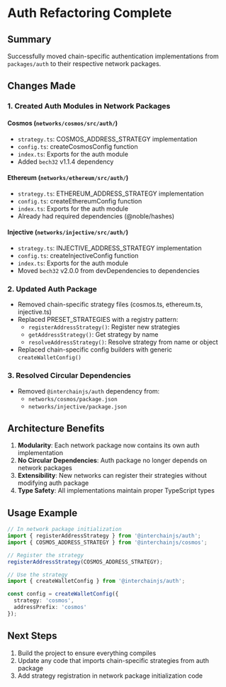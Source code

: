 # Auth Refactoring Complete

## Summary

Successfully moved chain-specific authentication implementations from `packages/auth` to their respective network packages.

## Changes Made

### 1. Created Auth Modules in Network Packages

#### Cosmos (`networks/cosmos/src/auth/`)
- `strategy.ts`: COSMOS_ADDRESS_STRATEGY implementation
- `config.ts`: createCosmosConfig function
- `index.ts`: Exports for the auth module
- Added `bech32` v1.1.4 dependency

#### Ethereum (`networks/ethereum/src/auth/`)
- `strategy.ts`: ETHEREUM_ADDRESS_STRATEGY implementation
- `config.ts`: createEthereumConfig function
- `index.ts`: Exports for the auth module
- Already had required dependencies (@noble/hashes)

#### Injective (`networks/injective/src/auth/`)
- `strategy.ts`: INJECTIVE_ADDRESS_STRATEGY implementation
- `config.ts`: createInjectiveConfig function
- `index.ts`: Exports for the auth module
- Moved `bech32` v2.0.0 from devDependencies to dependencies

### 2. Updated Auth Package

- Removed chain-specific strategy files (cosmos.ts, ethereum.ts, injective.ts)
- Replaced PRESET_STRATEGIES with a registry pattern:
  - `registerAddressStrategy()`: Register new strategies
  - `getAddressStrategy()`: Get strategy by name
  - `resolveAddressStrategy()`: Resolve strategy from name or object
- Replaced chain-specific config builders with generic `createWalletConfig()`

### 3. Resolved Circular Dependencies

- Removed `@interchainjs/auth` dependency from:
  - `networks/cosmos/package.json`
  - `networks/injective/package.json`

## Architecture Benefits

1. **Modularity**: Each network package now contains its own auth implementation
2. **No Circular Dependencies**: Auth package no longer depends on network packages
3. **Extensibility**: New networks can register their strategies without modifying auth package
4. **Type Safety**: All implementations maintain proper TypeScript types

## Usage Example

```typescript
// In network package initialization
import { registerAddressStrategy } from '@interchainjs/auth';
import { COSMOS_ADDRESS_STRATEGY } from '@interchainjs/cosmos';

// Register the strategy
registerAddressStrategy(COSMOS_ADDRESS_STRATEGY);

// Use the strategy
import { createWalletConfig } from '@interchainjs/auth';

const config = createWalletConfig({
  strategy: 'cosmos',
  addressPrefix: 'cosmos'
});
```

## Next Steps

1. Build the project to ensure everything compiles
2. Update any code that imports chain-specific strategies from auth package
3. Add strategy registration in network package initialization code